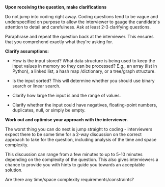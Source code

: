 **Upon receiving the question, make clarifications**

Do not jump into coding right away. Coding questions tend
to be vague and underspecified on purpose to allow the
interviewer to gauge the candidate's attention to detail
and carefulness. Ask at least 2-3 clarifying questions.

Paraphrase and repeat the question back at the interviewer.
This ensures that you comprehend exactly what they're asking
for.

**Clarify assumptions:**
* How is the input stored?
What data structure is being used to keep the input values
in memory so they can be processed?
E.g., an array (list in Python), a linked list, a hash map
/dictionary, or a tree/graph structure.

* Is the input sorted? This will determine whether
you should use binary search or linear search.

* Clarify how large the input is and the range of values.

* Clarify whether the input could have negatives, floating-point
numbers, duplicates, null, or simply be empty.

**Work out and optimise your approach with the interviewer.**

The worst thing you can do next is jump straight to coding -
interviewers expect there to be some time for a 2-way
discussion on the correct approach to take for the question,
including analysis of the time and space complexity.

This discussion can range from a few minutes to up to 5-10
minutes depending on the complexity of the question. This
also gives interviewers a chance to provide you with hints
to guide you towards an acceptable solution.

Are there any time/space complexity requirements/constraints?